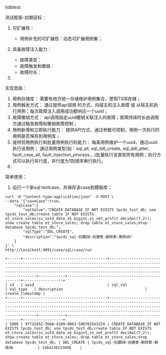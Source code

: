 tidbtest

测试框架-初期目标：

1. 可扩展性：
   - 用例补充的可扩展性：动态可扩展用例集；
   
2. 具备故障注入能力：
   - 故障类型：
   - 故障触发和撤销：
   - 故障时长：
3. 



实现思路：

1. 用例存储库：
   需要有地方统一存储维护用例集合，使用TiDB存储；
2. 用例触发方式：
   通过提供api调用 的方式，向宿主机注入故障 或 从宿主机执行用例；每次故障注入调用成功都响应一个uuid；
3. 故障撤销方式：
   api调用指定uuid撤销关联注入的故障；故障持续时长由调用方通过触发故障和撤销故障控制；
4. 用例新增和立即执行能力：
   提供API方式，通过参数可控制，用例一次执行的用例是否保存到用例库；
5. 提供但用例执行和批量用例执行的能力：
   每条用例维护一个uuid，通过uuid执行该用例；
   通过用例类型(如：sql_all, sql_ddl_create, sql_ddl_alter, fault_case_all, fault_injection_process,…)批量执行该类型所有用例；执行方式可以执行并行度，并行度为1则顺序串行执行。
6. 



简单使用：
1. 运行一个新sql testcase，并保存该case到模板库；
```
curl -H "Content-type:application/json" -X POST \
--data '{"saveCase":true,
	"sqlCase":{
		"sqlValue":"CREATE DATABASE IF NOT EXISTS tpcds_test_db; use tpcds_test_db;create table IF NOT EXISTS et_store_sales(ss_sold_date_sk bigint,ss_net_profit decimal(7,2)); show create table et_store_sales; drop table et_store_sales;drop database tpcds_test_db;",
    	"sqlType":"DDL_CREATE",
    	"description":"tpcds_sql-创建DB-创建表-删除表-删除db"
	}
}' \
http://localhost:9091/case/sql/case/run

+------+--------------------------------------+-------------------------------------------------------------------------------------------------------------------------------------------------------------------------------------------------------------------------------------------------------+------------+-------------------------------------------------+------------------+
| id   | uuid                                 | sql_val                                                                                                                                                                                                                                               | sql_type   | description                                     | create_timestamp |
+------+--------------------------------------+-------------------------------------------------------------------------------------------------------------------------------------------------------------------------------------------------------------------------------------------------------+------------+-------------------------------------------------+------------------+
| 1008 | 9f732452-3bb8-4109-8063-5807835e3224 | CREATE DATABASE IF NOT EXISTS tpcds_test_db; use tpcds_test_db;create table IF NOT EXISTS et_store_sales(ss_sold_date_sk bigint,ss_net_profit decimal(7,2)); show create table et_store_sales; drop table et_store_sales;drop database tpcds_test_db; | DDL_CREATE | tpcds_sql-创建DB-创建表-删除表-删除db           | 1564236215090    |

```


